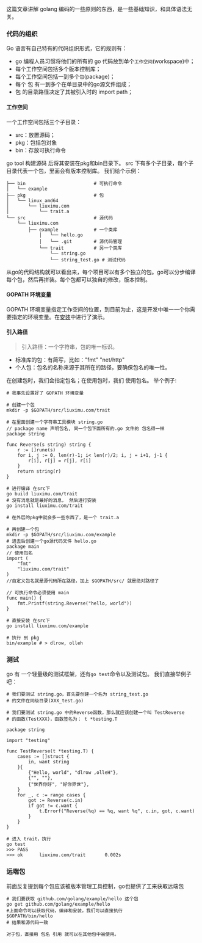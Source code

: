 <!--
author: 刘青
date: 2016-08-16
title: golang 编码俗成
tags: 
category: golang/doc
status: publish
summary: 
type: note
source: https://golang.org/doc/code.html
-->

这篇文章讲解 golang 编码的一些原则的东西，是一些基础知识，和具体语法无关。

### 代码的组织
Go 语言有自己特有的代码组织形式，它的规则有：
- go 编程人员习惯将他们的所有的 go 代码放到单个`工作空间`(workspace)中；
- 每个工作空间包括多个版本控制库；
- 每个工作空间包括一到多个`包`(package)；
- 每个 包 有一到多个在单目录中的go源文件组成；
- 包 的目录路径决定了其被引入时的 import path；

#### 工作空间
一个工作空间包括三个子目录：
- src：放置源码；
- pkg：包括包对象
- bin：存放可执行命令

go tool 构建源码 后将其安装在pkg和bin目录下。
src 下有多个子目录，每个子目录代表一个包，里面会有版本控制库。
我们给个示例：
```
├── bin                         # 可执行命令
│   └── example
├── pkg                         # 包
│   └── linux_amd64
│       └── liuximu.com
│           └── trait.a
└── src                         # 源代码
    └── liuximu.com
        ├── example             # 一个类库
            │   └── hello.go
            │   └── .git        # 源代码管理
            └── trait           # 另一个类库
                └── string.go
                └── string_test.go # 测试代码
```

从go的代码结构就可以看出来，每个项目可以有多个独立的包。go可以分步编译每个包，然后再拼装。每个包都可以独自的修改，版本控制。

#### GOPATH 环境变量
GOPATH
环境变量指定工作空间的位置，到目前为止，这是开发中唯一一个你需要指定的环境变量。在[安装](安装.md)中进行了演示。

#### 引入路径
> 引入路径：一个字符串，包的唯一标识。

- 标准库的包：有简写，比如："fmt" "net/http"
- 个人包：包名的名称来源于其所在的路径，要确保包名的唯一性。

在创建包时，我们会指定包名；在使用包时，我们 使用包名。
举个例子:
```
# 我事先设置好了 GOPATH 环境变量

# 创建一个包
mkdir -p $GOPATH/src/liuximu.com/trait

# 在里面创建一个字符串工具模块 string.go
// package name 声明包名, 同一个包下面所有的.go 文件的 包名得一样
package string

func Reverse(s string) string {
    r := []rune(s)
    for i, j := 0, len(r)-1; i< len(r)/2; i, j = i+1, j-1 {
        r[i], r[j] = r[j], r[i]    
    }    
    return string(r)
}

# 进行编译 在src下
go build liuximu.com/trait
# 没有消息就是最好的消息， 然后进行安装
go install liuximu.com/trait 

# 在外层的pkg中就会多一些东西了，是一个 trait.a

# 再创建一个包 
mkdir -p $GOPATH/src/liuximu.com/example
# 进去后创建一个go源代码文件 hello.go
package main
// 使用包名
import (
    "fmt"
    "liuximu.com/trait"
)
//自定义包名就是源代码所在路径，加上 $GOPATH/src/ 就是绝对路径了

// 可执行命令必须使用 main
func main() {
    fmt.Printf(string.Reverse("hello, world"))
}

# 直接安装 在src下
go install liuximu.com/example

# 执行 到 pkg
bin/example # > dlrow, olleh
```

### 测试
go 有 一个轻量级的测试框架，还有`go test`命令以及测试包。
我们直接举例子吧：
```
# 我们要测试 string.go，首先要创建一个名为 string_test.go
# 的文件在同级目录(XXX_test.go)

# 我们要测试 string.go 中的Reverse函数，那么就应该创建一个叫 TestReverse
# 的函数(TestXXX)，函数签名为： t *testing.T

package string

import "testing"

func TestReverse(t *testing.T) {
    cases := []struct {
        in, want string    
    }{
        {"Hello, world", "dlrow ,olleH"},
        {"", ""},
        {"世界你好", "好你界世"},
    }
    for _, c := range cases {
        got := Reverse(c.in)
        if got != c.want {
            t.Errorf("Reverse(%q) == %q, want %q", c.in, got, c.want)
        }    
    }
}

# 进入 trait，执行
go test 
>>> PASS
>>> ok      liuximu.com/trait       0.002s
```

### 远端包
前面反复提到每个包应该被版本管理工具控制，go也提供了工来获取远端包
```
# 我们要获取 github.com/golang/example/hello 这个包
go get github.com/golang/example/hello
#上面命令可以获取代码，编译和安装，我们可以直接执行
$GOPATH/bin/hello
# 结果和源代码一致

对于包，直接用 包名 引用 就可以在其他包中被使用。
```
